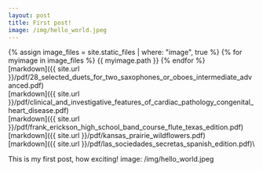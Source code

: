```yaml
---
layout: post
title: First post!
image: /img/hello_world.jpeg
---
```


{% assign image_files = site.static_files | where: "image", true %}
{% for myimage in image_files %}
  {{ myimage.path }}
{% endfor %}
\
[markdown]({{ site.url }}/pdf/28_selected_duets_for_two_saxophones_or_oboes_intermediate_advanced.pdf)\
[markdown]({{ site.url }}/pdf/clinical_and_investigative_features_of_cardiac_pathology_congenital_heart_disease.pdf)\
[markdown]({{ site.url }}/pdf/frank_erickson_high_school_band_course_flute_texas_edition.pdf)\
[markdown]({{ site.url }}/pdf/kansas_prairie_wildflowers.pdf)\
[markdown]({{ site.url }}/pdf/las_sociedades_secretas_spanish_edition.pdf)\



This is my first post, how exciting!
image: /img/hello_world.jpeg
